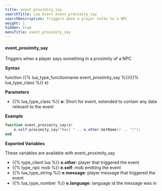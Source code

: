 ```yaml
---
title: event_proximity_say
searchTitle: Lua Event event_proximity_say
searchDescription: Triggers when a player talks to a NPC
weight: 1
hidden: true
menuTitle: event_proximity_say
---
```


#### event_proximity_say

Triggers when a player says something in a proximity of a NPC

**Syntax**

function {{% lua_type_functionname event_proximity_say %}}({{% lua_type_class %}} e)

**Parameters**

- {{% lua_type_class %}} **e**: Short for event, extended to contain any data relevant to the event

**Example**

```lua
function event_proximity_say(e)
    e.self:proximity_say("Hail " .. e.other:GetName() .. "!");        
end
```

**Exported Variables**

These variables are available with event_proximity_say
- {{% type_client lua %}} **e.other**: player that triggered the event
- {{% type_npc mob %}} **e.self**: mob emitting the event
- {{% lua_type_string %}} **e.message**: player message that triggered the event
- {{% lua_type_number %}} **e.language**: language id the message was in